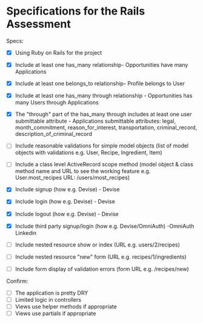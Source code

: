 # Specifications for the Rails Assessment

Specs:
- [x] Using Ruby on Rails for the project
- [x] Include at least one has_many relationship- Opportunities have many Applications
- [x] Include at least one belongs_to relationship- Profile belongs to User
- [x] Include at least one has_many through relationship - Opportunities has many Users through Applications

- [x] The "through" part of the has_many through includes at least one user submittable attribute -
Applications submittable attributes: legal, month_commitment, reason_for_interest, transportation, criminal_record, description_of_criminal_record

- [ ] Include reasonable validations for simple model objects (list of model objects with validations e.g. User, Recipe, Ingredient, Item)
- [ ] Include a class level ActiveRecord scope method (model object & class method name and URL to see the working feature e.g. User.most_recipes URL: /users/most_recipes)
- [x] Include signup (how e.g. Devise) - Devise
- [x] Include login (how e.g. Devise) - Devise
- [x] Include logout (how e.g. Devise) - Devise
- [x] Include third party signup/login (how e.g. Devise/OmniAuth) -OmniAuth Linkedin
- [ ] Include nested resource show or index (URL e.g. users/2/recipes)
- [ ] Include nested resource "new" form (URL e.g. recipes/1/ingredients)
- [ ] Include form display of validation errors (form URL e.g. /recipes/new)

Confirm:
- [ ] The application is pretty DRY
- [ ] Limited logic in controllers
- [ ] Views use helper methods if appropriate
- [ ] Views use partials if appropriate
